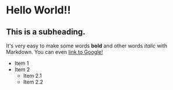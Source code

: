 # Hello World!!
## This is a subheading. 

It's very easy to make some words **bold** and other words *italic* with Markdown. 
You can even [link to Google!](http://google.com)

* Item 1
* Item 2
  * Item 2.1
   * Item 2.2
